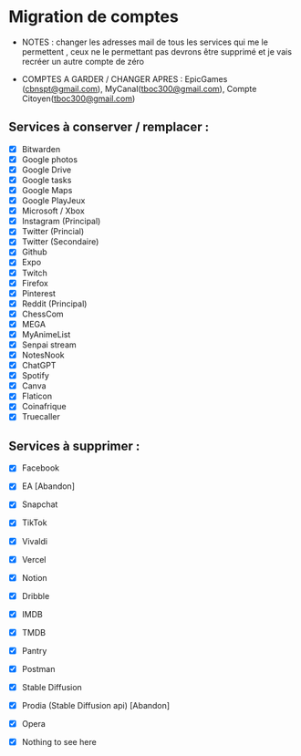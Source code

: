 # Migration de comptes


- NOTES : changer les adresses mail de tous les services qui me le permettent , ceux ne le permettant pas devrons être supprimé et je vais recréer un autre compte de zéro

- COMPTES A GARDER / CHANGER APRES : EpicGames (cbnspt@gmail.com), MyCanal(tboc300@gmail.com), Compte Citoyen(tboc300@gmail.com)

## Services à conserver / remplacer :

- [x] Bitwarden
- [x] Google photos
- [x] Google Drive
- [x] Google tasks
- [x] Google Maps
- [x] Google PlayJeux
- [x] Microsoft / Xbox
- [x] Instagram (Principal)
- [x] Twitter (Princial)
- [x] Twitter (Secondaire)
- [x] Github
- [x] Expo
- [x] Twitch
- [x] Firefox
- [x] Pinterest
- [x] Reddit (Principal)
- [x] ChessCom
- [x] MEGA
- [x] MyAnimeList
- [x] Senpai stream
- [x] NotesNook
- [x] ChatGPT
- [x] Spotify
- [x] Canva
- [x] Flaticon
- [x] Coinafrique
- [x] Truecaller

## Services à supprimer :

- [x] Facebook
- [x] EA [Abandon]
- [x] Snapchat
- [x] TikTok
- [x] Vivaldi
- [x] Vercel
- [x] Notion
- [x] Dribble
- [x] IMDB
- [x] TMDB
- [x] Pantry
- [x] Postman
- [x] Stable Diffusion
- [x] Prodia (Stable Diffusion api) [Abandon]
- [x] Opera
- [x] Nothing to see here


